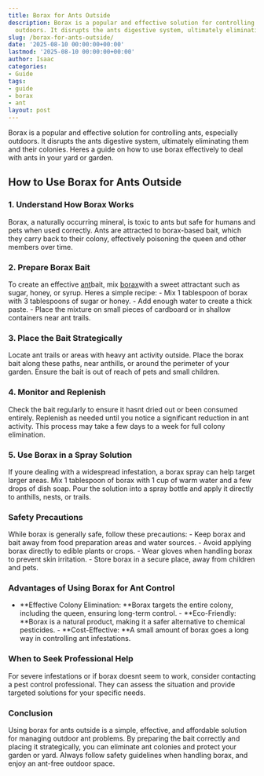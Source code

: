 ```yaml
---
title: Borax for Ants Outside
description: Borax is a popular and effective solution for controlling ants, especially
  outdoors. It disrupts the ants digestive system, ultimately eliminating them and...
slug: /borax-for-ants-outside/
date: '2025-08-10 00:00:00+00:00'
lastmod: '2025-08-10 00:00:00+00:00'
author: Isaac
categories:
- Guide
tags:
- guide
- borax
- ant
layout: post
---
```

Borax is a popular and effective solution for controlling ants, especially outdoors. It disrupts the ants digestive system, ultimately eliminating them and their colonies. Heres a guide on how to use borax effectively to deal with ants in your yard or garden.

##  How to Use Borax for Ants Outside

###  1. Understand How Borax Works

Borax, a naturally occurring mineral, is toxic to ants but safe for humans and pets when used correctly. Ants are attracted to borax-based bait, which they carry back to their colony, effectively poisoning the queen and other members over time.

###  2. Prepare Borax Bait

To create an effective [ant](https://pestpolicy.com/ant-control-in-bellingham/)bait, mix [borax](https://pestpolicy.com/borax-flea-killer/)with a sweet attractant such as sugar, honey, or syrup. Heres a simple recipe: - Mix 1 tablespoon of borax with 3 tablespoons of sugar or honey. - Add enough water to create a thick paste. - Place the mixture on small pieces of cardboard or in shallow containers near ant trails.

###  3. Place the Bait Strategically

Locate ant trails or areas with heavy ant activity outside. Place the borax bait along these paths, near anthills, or around the perimeter of your garden. Ensure the bait is out of reach of pets and small children.

###  4. Monitor and Replenish

Check the bait regularly to ensure it hasnt dried out or been consumed entirely. Replenish as needed until you notice a significant reduction in ant activity. This process may take a few days to a week for full colony elimination.

###  5. Use Borax in a Spray Solution

If youre dealing with a widespread infestation, a borax spray can help target larger areas. Mix 1 tablespoon of borax with 1 cup of warm water and a few drops of dish soap. Pour the solution into a spray bottle and apply it directly to anthills, nests, or trails.

###  Safety Precautions

While borax is generally safe, follow these precautions: - Keep borax and bait away from food preparation areas and water sources. - Avoid applying borax directly to edible plants or crops. - Wear gloves when handling borax to prevent skin irritation. - Store borax in a secure place, away from children and pets.

###  Advantages of Using Borax for Ant Control

- **Effective Colony Elimination: **Borax targets the entire colony, including the queen, ensuring long-term control. - **Eco-Friendly: **Borax is a natural product, making it a safer alternative to chemical pesticides. - **Cost-Effective: **A small amount of borax goes a long way in controlling ant infestations.

###  When to Seek Professional Help

For severe infestations or if borax doesnt seem to work, consider contacting a pest control professional. They can assess the situation and provide targeted solutions for your specific needs.

###  Conclusion

Using borax for ants outside is a simple, effective, and affordable solution for managing outdoor ant problems. By preparing the bait correctly and placing it strategically, you can eliminate ant colonies and protect your garden or yard. Always follow safety guidelines when handling borax, and enjoy an ant-free outdoor space.